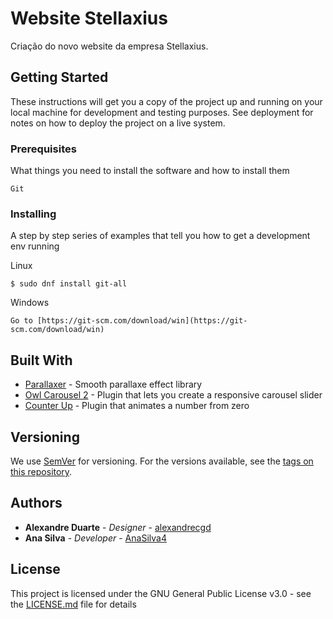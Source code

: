 # Website Stellaxius

Criação do novo website da empresa Stellaxius.

## Getting Started

These instructions will get you a copy of the project up and running on your local machine for development and testing purposes. See deployment for notes on how to deploy the project on a live system.

### Prerequisites

What things you need to install the software and how to install them

```
Git
```

### Installing

A step by step series of examples that tell you how to get a development env running

Linux

```
$ sudo dnf install git-all
```

Windows

```
Go to [https://git-scm.com/download/win](https://git-scm.com/download/win)
```


## Built With

* [Parallaxer](https://github.com/andrzejdus/parallaxer.js) - Smooth parallaxe effect library
* [Owl Carousel 2](https://github.com/OwlCarousel2/OwlCarousel2) - Plugin that lets you create a responsive carousel slider
* [Counter Up](https://github.com/bfintal/Counter-Up) - Plugin that animates a number from zero


## Versioning

We use [SemVer](http://semver.org/) for versioning. For the versions available, see the [tags on this repository](https://github.com/your/project/tags). 

## Authors

* **Alexandre Duarte** - *Designer* - [alexandrecgd](https://github.com/alexandrecgd)
* **Ana Silva** - *Developer* - [AnaSilva4](https://github.com/AnaSilva4)


## License

This project is licensed under the GNU General Public License v3.0 - see the [LICENSE.md](LICENSE.md) file for details
